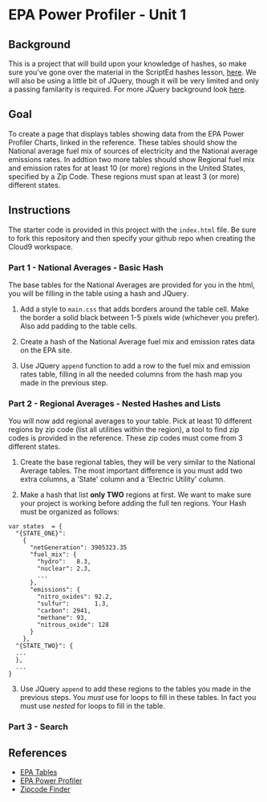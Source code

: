 # EPA Power Profiler - Unit 1

## Background

This is a  project that will build upon your knowledge of hashes, so make sure you've gone over the material in the ScriptEd hashes lesson, [here](https://github.com/ScriptEdcurriculum/curriculum2015/tree/master/units/14-javascript2_2).  We will also be using a little bit of JQuery, though it will be very limited and only a passing familarity is required.  For more JQuery background look [here](https://github.com/ScriptEdcurriculum/curriculum2015).

## Goal

To create a page that displays tables showing data from the EPA Power Profiler Charts, linked in the reference.  These tables should show the National average fuel mix of sources of electricity and the National average emissions rates.  In addtion two more tables should show Regional fuel mix and emission rates for at least 10 (or more) regions in the United States, specified by a Zip Code.  These regions must span at least 3 (or more) different states.

## Instructions

The starter code is provided in this project with the `index.html` file.  Be sure to fork this repository and then specify your github repo when creating the Cloud9 workspace.

### Part 1 - National Averages - Basic Hash
The base tables for the National Averages are provided for you in the html, you will be filling in the table using a hash and JQuery.

1) Add a style to `main.css` that adds borders around the table cell.  Make the border a solid black between 1-5 pixels wide (whichever you prefer).  Also add padding to the table cells.

2) Create a hash of the National Average fuel mix and emission rates data on the EPA site.

3) Use JQuery `append` function to add a row to the fuel mix and emission rates table, filling in all the needed columns from the hash map you made in the previous step.

### Part 2 - Regional Averages - Nested Hashes and Lists
You will now add regional averages to your table.  Pick at least 10 different regions by zip code (list all utilities within the region), a tool to find zip codes is provided in the reference.  These zip codes must come from 3 different states. 

1) Create the base regional tables, they will be very similar to the National Average tables.  The most important difference is you must add two extra columns, a 'State' column and a 'Electric Utility' column.

2) Make a hash that list **only TWO** regions at first.  We want to make sure your project is working before adding the full ten regions.  Your Hash must be organized as follows:

```
var states  = {
  "{STATE_ONE}":
    {
      "netGeneration": 3905323.35
      "fuel_mix": {
        "hydro":   8.3,
        "nuclear": 2.3,
        ...
      },
      "emissions": {
        "nitro_oxides": 92.2,
        "sulfur":       1.3,
        "carbon": 2941,
        "methane": 93,
        "nitrous_oxide": 128
      }
    },
  "{STATE_TWO}": {
  ...
  },
  ...
}
```

3) Use JQuery `append` to add these regions to the tables you made in the previous steps.  You *must* use for loops to fill in these tables.  In fact you must use *nested* for loops to fill in the table.

### Part 3 - Search

## References
- [EPA Tables](doc/tables.md)
- [EPA Power Profiler](http://oaspub.epa.gov/powpro/ept_pack.charts)
- [Zipcode Finder](http://maps.huge.info/zip.htm)
